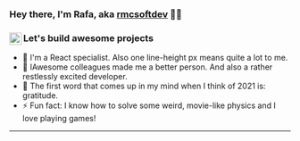 ### Hey there, I'm Rafa, aka [rmcsoftdev][website] 👨‍💻

### Let's build awesome projects [<img align="left" padding="0px"  alt="rmcsoftdev | LinkedIn" width="22px" src="https://cdn.worldvectorlogo.com/logos/linkedin-icon-2.svg" />][linkedin]

- 🔭 I'm a React specialist. Also one line-height px means quite a lot to me.
- 👯 IAwesome colleagues made me a better person. And also a rather restlessly excited developer.
- 🥅 The first word that comes up in my mind when I think of 2021 is: gratitude.
- ⚡ Fun fact: I know how to solve some weird, movie-like physics and I love playing games!

---

[website]: https://www.rmcsoftdev.com
[linkedin]: https://www.linkedin.com/in/rmcsoftdev/
